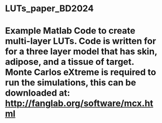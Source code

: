 # LUTs_paper_BD2024

# Example Matlab Code to create multi-layer LUTs. Code is written for for a three layer model that has skin, adipose, and a tissue of target. Monte Carlos eXtreme is required to run the simulations, this can be downloaded at: http://fanglab.org/software/mcx.html
